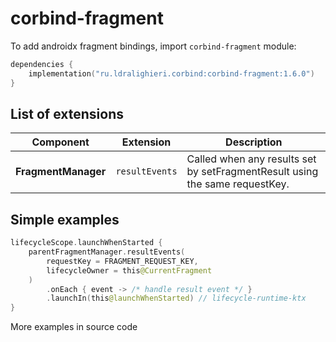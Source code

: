 ﻿
# corbind-fragment

To add androidx fragment bindings, import `corbind-fragment` module:

```kotlin
dependencies {
    implementation("ru.ldralighieri.corbind:corbind-fragment:1.6.0")
}
```

## List of extensions

Component | Extension | Description
--|---|--
**FragmentManager** | `resultEvents` | Called when any results set by setFragmentResult using the same requestKey.


## Simple examples

```kotlin
lifecycleScope.launchWhenStarted {
    parentFragmentManager.resultEvents(
        requestKey = FRAGMENT_REQUEST_KEY,
        lifecycleOwner = this@CurrentFragment
    )
        .onEach { event -> /* handle result event */ }
        .launchIn(this@launchWhenStarted) // lifecycle-runtime-ktx
}
```

More examples in source code
